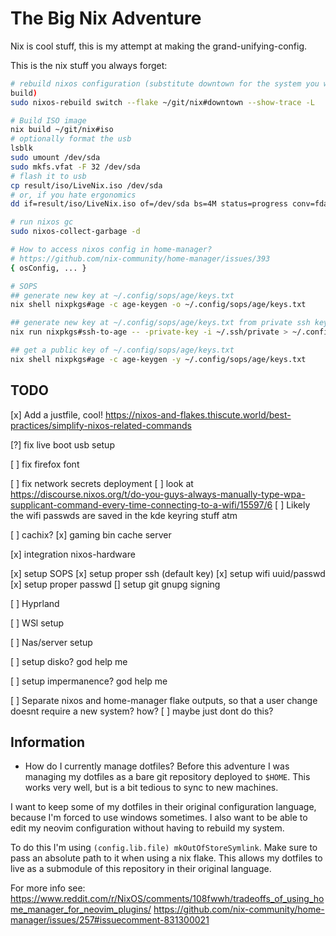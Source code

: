 # The Big Nix Adventure
Nix is cool stuff, this is my attempt at making the grand-unifying-config.

This is the nix stuff you always forget:
```bash
# rebuild nixos configuration (substitute downtown for the system you want to
build)
sudo nixos-rebuild switch --flake ~/git/nix#downtown --show-trace -L

# Build ISO image
nix build ~/git/nix#iso
# optionally format the usb
lsblk
sudo umount /dev/sda
sudo mkfs.vfat -F 32 /dev/sda
# flash it to usb
cp result/iso/LiveNix.iso /dev/sda
# or, if you hate ergonomics
dd if=result/iso/LiveNix.iso of=/dev/sda bs=4M status=progress conv=fdatasync

# run nixos gc
sudo nixos-collect-garbage -d

# How to access nixos config in home-manager?
# https://github.com/nix-community/home-manager/issues/393
{ osConfig, ... }

# SOPS
## generate new key at ~/.config/sops/age/keys.txt
nix shell nixpkgs#age -c age-keygen -o ~/.config/sops/age/keys.txt

## generate new key at ~/.config/sops/age/keys.txt from private ssh key at ~/.ssh/private
nix run nixpkgs#ssh-to-age -- -private-key -i ~/.ssh/private > ~/.config/sops/age/keys.txt

## get a public key of ~/.config/sops/age/keys.txt
nix shell nixpkgs#age -c age-keygen -y ~/.config/sops/age/keys.txt

```

## TODO

[x] Add a justfile, cool!
    https://nixos-and-flakes.thiscute.world/best-practices/simplify-nixos-related-commands

[?] fix live boot usb setup

[ ] fix firefox font

[ ] fix network secrets deployment
    [ ] look at https://discourse.nixos.org/t/do-you-guys-always-manually-type-wpa-supplicant-command-every-time-connecting-to-a-wifi/15597/6
    [ ] Likely the wifi passwds are saved in the kde keyring stuff atm

[ ] cachix?
    [x] gaming bin cache server

[x] integration nixos-hardware

[x] setup SOPS
    [x] setup proper ssh (default key)
    [x] setup wifi uuid/passwd
    [x] setup proper passwd
    [\] setup git gnupg signing

[ ] Hyprland

[ ] WSl setup

[ ] Nas/server setup

[ ] setup disko? god help me

[ ] setup impermanence? god help me

[ ] Separate nixos and home-manager flake outputs, so that a user change doesnt
require a new system? how?
    [ ] maybe just dont do this?


## Information

- How do I currently manage dotfiles?
Before this adventure I was managing my dotfiles as a bare git repository
deployed to `$HOME`. This works very well, but is a bit tedious to sync to new
machines.

I want to keep some of my dotfiles in their original configuration language, because I'm
forced to use windows sometimes. I also want to be able to edit my neovim
configuration without having to rebuild my system.

To do this I'm using `(config.lib.file) mkOutOfStoreSymlink`. Make sure to pass
an absolute path to it when using a nix flake. This allows my dotfiles to live
as a submodule of this repository in their original language.

For more info see:
https://www.reddit.com/r/NixOS/comments/108fwwh/tradeoffs_of_using_home_manager_for_neovim_plugins/
https://github.com/nix-community/home-manager/issues/257#issuecomment-831300021

